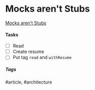# Mocks aren't Stubs
[Mocks aren't Stubs](https://martinfowler.com/articles/mocksArentStubs.html)

#### Tasks
- [ ] Read
- [ ] Create resume
- [ ] Put tag `read` and `withResume`

##### Tags
#article, #architecture
